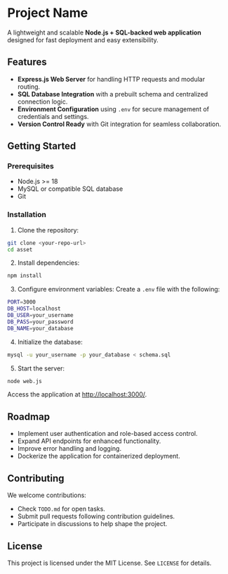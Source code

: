 # Project Name

A lightweight and scalable **Node.js + SQL-backed web application** designed for fast deployment and easy extensibility.

## Features

* **Express.js Web Server** for handling HTTP requests and modular routing.
* **SQL Database Integration** with a prebuilt schema and centralized connection logic.
* **Environment Configuration** using `.env` for secure management of credentials and settings.
* **Version Control Ready** with Git integration for seamless collaboration.

## Getting Started

### Prerequisites

* Node.js >= 18
* MySQL or compatible SQL database
* Git

### Installation

1. Clone the repository:

```bash
git clone <your-repo-url>
cd asset
```

2. Install dependencies:

```bash
npm install
```

3. Configure environment variables:
   Create a `.env` file with the following:

```bash
PORT=3000
DB_HOST=localhost
DB_USER=your_username
DB_PASS=your_password
DB_NAME=your_database
```

4. Initialize the database:

```bash
mysql -u your_username -p your_database < schema.sql
```

5. Start the server:

```bash
node web.js
```

Access the application at [http://localhost:3000/](http://localhost:3000/).

## Roadmap

* Implement user authentication and role-based access control.
* Expand API endpoints for enhanced functionality.
* Improve error handling and logging.
* Dockerize the application for containerized deployment.

## Contributing

We welcome contributions:

* Check `TODO.md` for open tasks.
* Submit pull requests following contribution guidelines.
* Participate in discussions to help shape the project.

## License

This project is licensed under the MIT License. See `LICENSE` for details.

